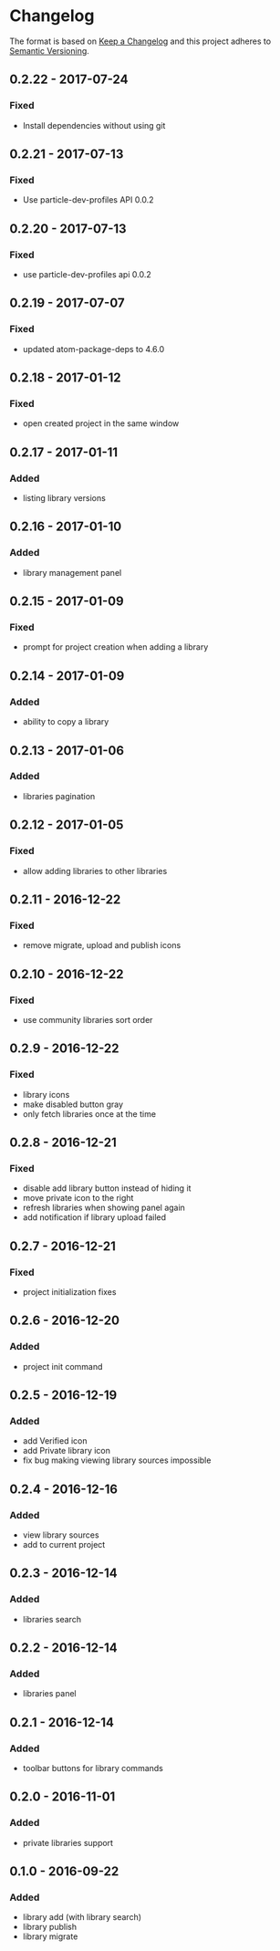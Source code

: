 # Changelog

The format is based on [Keep a Changelog](http://keepachangelog.com/)
and this project adheres to [Semantic Versioning](http://semver.org/).

## 0.2.22 - 2017-07-24
### Fixed
 - Install dependencies without using git

## 0.2.21 - 2017-07-13
### Fixed
 - Use particle-dev-profiles API 0.0.2

## 0.2.20 - 2017-07-13
### Fixed
 - use particle-dev-profiles api 0.0.2

## 0.2.19 - 2017-07-07
### Fixed
 - updated atom-package-deps to 4.6.0

## 0.2.18 - 2017-01-12
### Fixed
 - open created project in the same window

## 0.2.17 - 2017-01-11
### Added
 - listing library versions

## 0.2.16 - 2017-01-10
### Added
 - library management panel

## 0.2.15 - 2017-01-09
### Fixed
 - prompt for project creation when adding a library

## 0.2.14 - 2017-01-09
### Added
 - ability to copy a library

## 0.2.13 - 2017-01-06
### Added
 - libraries pagination

## 0.2.12 - 2017-01-05
### Fixed
 - allow adding libraries to other libraries

## 0.2.11 - 2016-12-22
### Fixed
 - remove migrate, upload and publish icons

## 0.2.10 - 2016-12-22
### Fixed
- use community libraries sort order

## 0.2.9 - 2016-12-22
### Fixed
 - library icons
 - make disabled button gray
 - only fetch libraries once at the time

## 0.2.8 - 2016-12-21
### Fixed
 - disable add library button instead of hiding it
 - move private icon to the right
 - refresh libraries when showing panel again
 - add notification if library upload failed

## 0.2.7 - 2016-12-21
### Fixed
 - project initialization fixes

## 0.2.6 - 2016-12-20
### Added
 - project init command

## 0.2.5 - 2016-12-19
### Added
 - add Verified icon
 - add Private library icon
 - fix bug making viewing library sources impossible

## 0.2.4 - 2016-12-16
### Added
 - view library sources
 - add to current project

## 0.2.3 - 2016-12-14
### Added
 - libraries search

## 0.2.2 - 2016-12-14
### Added
 - libraries panel

## 0.2.1 - 2016-12-14
### Added
 - toolbar buttons for library commands

## 0.2.0 - 2016-11-01
### Added
 - private libraries support

## 0.1.0 - 2016-09-22
### Added
 - library add (with library search)
 - library publish
 - library migrate
